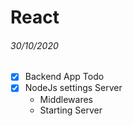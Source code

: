 # React

###### 30/10/2020
* [x] Backend App Todo  
* [x] NodeJs settings Server
  + Middlewares
  + Starting Server